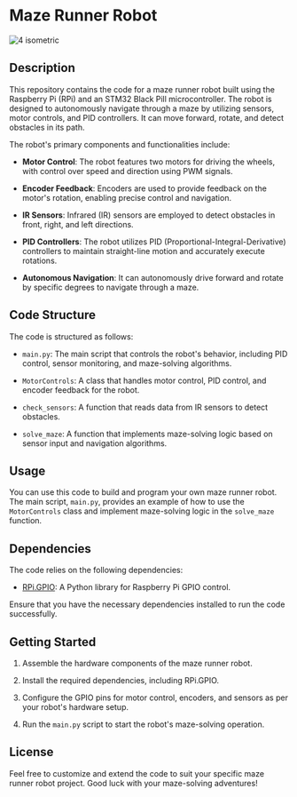 # Maze Runner Robot

![4 isometric](https://github.com/vamsikrishnaghanta/maze_runner_robot/assets/145189721/a48ee95b-d255-4e9a-96c1-8ab498fdd558)


## Description

This repository contains the code for a maze runner robot built using the Raspberry Pi (RPi) and an STM32 Black Pill microcontroller. The robot is designed to autonomously navigate through a maze by utilizing sensors, motor controls, and PID controllers. It can move forward, rotate, and detect obstacles in its path.

The robot's primary components and functionalities include:

- **Motor Control**: The robot features two motors for driving the wheels, with control over speed and direction using PWM signals.

- **Encoder Feedback**: Encoders are used to provide feedback on the motor's rotation, enabling precise control and navigation.

- **IR Sensors**: Infrared (IR) sensors are employed to detect obstacles in front, right, and left directions.

- **PID Controllers**: The robot utilizes PID (Proportional-Integral-Derivative) controllers to maintain straight-line motion and accurately execute rotations.

- **Autonomous Navigation**: It can autonomously drive forward and rotate by specific degrees to navigate through a maze.

## Code Structure

The code is structured as follows:

- `main.py`: The main script that controls the robot's behavior, including PID control, sensor monitoring, and maze-solving algorithms.

- `MotorControls`: A class that handles motor control, PID control, and encoder feedback for the robot.

- `check_sensors`: A function that reads data from IR sensors to detect obstacles.

- `solve_maze`: A function that implements maze-solving logic based on sensor input and navigation algorithms.

## Usage

You can use this code to build and program your own maze runner robot. The main script, `main.py`, provides an example of how to use the `MotorControls` class and implement maze-solving logic in the `solve_maze` function.

## Dependencies

The code relies on the following dependencies:

- [RPi.GPIO](https://pypi.org/project/RPi.GPIO/): A Python library for Raspberry Pi GPIO control.

Ensure that you have the necessary dependencies installed to run the code successfully.

## Getting Started

1. Assemble the hardware components of the maze runner robot.

2. Install the required dependencies, including RPi.GPIO.

3. Configure the GPIO pins for motor control, encoders, and sensors as per your robot's hardware setup.

4. Run the `main.py` script to start the robot's maze-solving operation.

## License

Feel free to customize and extend the code to suit your specific maze runner robot project. Good luck with your maze-solving adventures!

